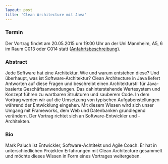 ```yaml
---
layout: post
title: 'Clean Architecture mit Java'
---
```


### Termin

Der Vortrag findet am 20.05.2015 um 19:00 Uhr an der Uni Mannheim, A5, 6 im Raum C013 oder C014 statt ([Anfahrtsbeschreibung](/getting-there)).

### Abstract

Jede Software hat eine Architektur. Wie und warum entstehen diese? Und überhaupt, was ist Software-Architektur? Clean Architecture in Java liefert Antworten auf diese Fragen und beschreibt einen Architekturstil für Java-basierte Geschäftsanwendungen. Das dahinterstehende Wertesystem und Konzept führen zu wartbaren Strukturen und sauberem Code. In dem Vortrag werden wir auf die Umsetzung von typischen Aufgabenstellungen während der Entwicklung eingehen. Mit diesem Wissen wird sich unser Umgang mit Frameworks, dem Web und Datenbanken grundlegend verändern.
Der Vortrag richtet sich an Software-Entwickler und -Architekten.

### Bio

Mark Paluch ist Entwickler, Software-Achtitekt und Agile Coach. Er hat in unterschiedlichen Projekten Erfahrungen mit Clean Architecture gesammelt und möchte dieses Wissen in Form eines Vortrages weitergeben.

